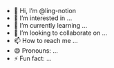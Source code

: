 - 👋 Hi, I’m @ling-notion
- 👀 I’m interested in ...
- 🌱 I’m currently learning ...
- 💞️ I’m looking to collaborate on ...
- 📫 How to reach me ...
- 😄 Pronouns: ...
- ⚡ Fun fact: ...

<!---
ling-notion/ling-notion is a ✨ special ✨ repository because its `README.md` (this file) appears on your GitHub profile.
You can click the Preview link to take a look at your changes.
--->
